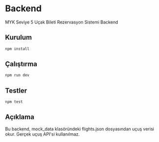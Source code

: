 # Backend

MYK Seviye 5 Uçak Bileti Rezervasyon Sistemi Backend

## Kurulum

```bash
npm install
```

## Çalıştırma

```bash
npm run dev
```

## Testler

```bash
npm test
```

## Açıklama
Bu backend, mock_data klasöründeki flights.json dosyasından uçuş verisi okur. Gerçek uçuş API'si kullanılmaz.
